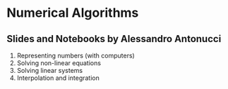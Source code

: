 # Numerical Algorithms
## Slides and Notebooks by Alessandro Antonucci
1. Representing numbers (with computers)
2. Solving non-linear equations
3. Solving linear systems
4. Interpolation and integration
